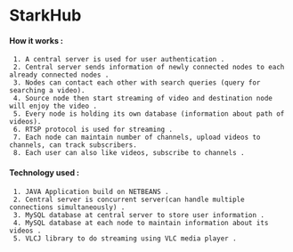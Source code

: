 # StarkHub

#### How it works : <br />
     1. A central server is used for user authentication . 
     2. Central server sends information of newly connected nodes to each already connected nodes .
     3. Nodes can contact each other with search queries (query for searching a video).
     4. Source node then start streaming of video and destination node will enjoy the video .
     5. Every node is holding its own database (information about path of videos).
     6. RTSP protocol is used for streaming .
     7. Each node can maintain number of channels, upload videos to channels, can track subscribers.
     8. Each user can also like videos, subscribe to channels .
      
#### Technology used : 
     1. JAVA Application build on NETBEANS .
     2. Central server is concurrent server(can handle multiple connections simultaneously) .
     3. MySQL database at central server to store user information .
     4. MySQL database at each node to maintain information about its videos .
     5. VLCJ library to do streaming using VLC media player .
     
